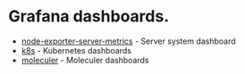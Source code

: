 # Grafana dashboards.

* [node-exporter-server-metrics](node-exporter-server-metrics/) - Server system dashboard
* [k8s](k8s/) - Kubernetes dashboards
* [moleculer](moleculer/) - Moleculer dashboards
